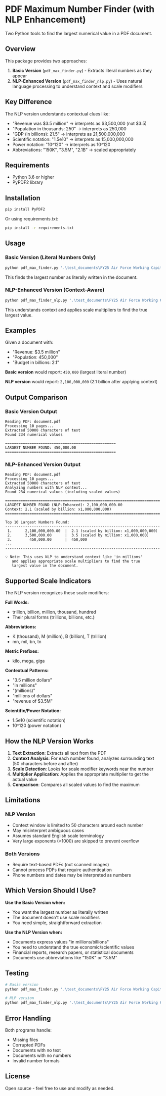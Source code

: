 # PDF Maximum Number Finder (with NLP Enhancement)

Two Python tools to find the largest numerical value in a PDF document.

## Overview

This package provides two approaches:

1. **Basic Version** (`pdf_max_finder.py`) - Extracts literal numbers as they appear
2. **NLP-Enhanced Version** (`pdf_max_finder_nlp.py`) - Uses natural language processing to understand context and scale modifiers

## Key Difference

The NLP version understands contextual clues like:
- "Revenue was $3.5 million" → interprets as $3,500,000 (not $3.5)
- "Population in thousands: 250" → interprets as 250,000
- "GDP (in billions): 21.5" → interprets as 21,500,000,000
- Scientific notation: "1.5e10" → interprets as 15,000,000,000
- Power notation: "10^120" → interprets as 10^120
- Abbreviations: "150K", "3.5M", "2.1B" → scaled appropriately

## Requirements

- Python 3.6 or higher
- PyPDF2 library

## Installation

```bash
pip install PyPDF2
```

Or using requirements.txt:

```bash
pip install -r requirements.txt
```

## Usage

### Basic Version (Literal Numbers Only)

```bash
python pdf_max_finder.py '.\test_documents\FY25 Air Force Working Capital Fund.pdf'
```

This finds the largest number as literally written in the document.

### NLP-Enhanced Version (Context-Aware)

```bash
python pdf_max_finder_nlp.py '.\test_documents\FY25 Air Force Working Capital Fund.pdf'
```

This understands context and applies scale multipliers to find the true largest value.

## Examples

Given a document with:
- "Revenue: $3.5 million"
- "Population: 450,000"
- "Budget in billions: 2.1"

**Basic version** would report: `450,000` (largest literal number)

**NLP version** would report: `2,100,000,000` (2.1 billion after applying context)

## Output Comparison

### Basic Version Output
```
Reading PDF: document.pdf
Processing 10 pages...
Extracted 50000 characters of text
Found 234 numerical values

==================================================
LARGEST NUMBER FOUND: 450,000.00
==================================================
```

### NLP-Enhanced Version Output
```
Reading PDF: document.pdf
Processing 10 pages...
Extracted 50000 characters of text
Analyzing numbers with NLP context...
Found 234 numerical values (including scaled values)

======================================================================
LARGEST NUMBER FOUND (NLP-Enhanced): 2,100,000,000.00
Context: 2.1 (scaled by billion: x1,000,000,000)
======================================================================

Top 10 Largest Numbers Found:
----------------------------------------------------------------------
 1.      2,100,000,000.00  |  2.1 (scaled by billion: x1,000,000,000)
 2.      3,500,000.00      |  3.5 (scaled by million: x1,000,000)
 3.        450,000.00      |  450,000
...
----------------------------------------------------------------------

💡 Note: This uses NLP to understand context like 'in millions'
   and applies appropriate scale multipliers to find the true
   largest value in the document.
```

## Supported Scale Indicators

The NLP version recognizes these scale modifiers:

**Full Words:**
- trillion, billion, million, thousand, hundred
- Their plural forms (trillions, billions, etc.)

**Abbreviations:**
- K (thousand), M (million), B (billion), T (trillion)
- mn, mil, bn, tn

**Metric Prefixes:**
- kilo, mega, giga

**Contextual Patterns:**
- "3.5 million dollars"
- "in millions"
- "(millions)"
- "millions of dollars"
- "revenue of $3.5M"

**Scientific/Power Notation:**
- 1.5e10 (scientific notation)
- 10^120 (power notation)

## How the NLP Version Works

1. **Text Extraction**: Extracts all text from the PDF
2. **Context Analysis**: For each number found, analyzes surrounding text (50 characters before and after)
3. **Scale Detection**: Looks for scale modifier keywords near the number
4. **Multiplier Application**: Applies the appropriate multiplier to get the actual value
5. **Comparison**: Compares all scaled values to find the maximum

## Limitations

### NLP Version
- Context window is limited to 50 characters around each number
- May misinterpret ambiguous cases
- Assumes standard English scale terminology
- Very large exponents (>1000) are skipped to prevent overflow

### Both Versions
- Require text-based PDFs (not scanned images)
- Cannot process PDFs that require authentication
- Phone numbers and dates may be interpreted as numbers

## Which Version Should I Use?

**Use the Basic Version when:**
- You want the largest number as literally written
- The document doesn't use scale modifiers
- You need simple, straightforward extraction

**Use the NLP Version when:**
- Documents express values "in millions/billions"
- You need to understand the true economic/scientific values
- Financial reports, research papers, or statistical documents
- Documents use abbreviations like "150K" or "3.5M"

## Testing

```bash
# Basic version
python pdf_max_finder.py '.\test_documents\FY25 Air Force Working Capital Fund.pdf'

# NLP version  
python pdf_max_finder_nlp.py '.\test_documents\FY25 Air Force Working Capital Fund.pdf'
```

## Error Handling

Both programs handle:
- Missing files
- Corrupted PDFs
- Documents with no text
- Documents with no numbers
- Invalid number formats

## License

Open source - feel free to use and modify as needed.
